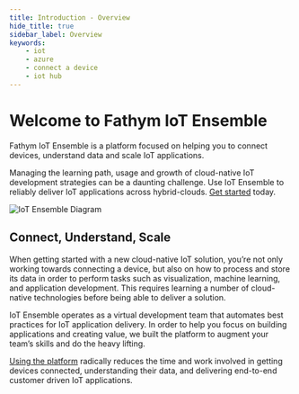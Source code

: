 ```yaml
---
title: Introduction - Overview
hide_title: true
sidebar_label: Overview
keywords:
    - iot
    - azure
    - connect a device
    - iot hub
---
```


# Welcome to Fathym IoT Ensemble

Fathym IoT Ensemble is a platform focused on helping you to connect devices, understand data and scale IoT applications.

Managing the learning path, usage and growth of cloud-native IoT development strategies can be a daunting challenge. Use IoT Ensemble to reliably deliver IoT applications across hybrid-clouds. [Get started](https://www.iot-ensemble.com/dashboard) today.

![IoT Ensemble Diagram](/img/iot-ensemble-diagram.png)

## Connect, Understand, Scale

When getting started with a new cloud-native IoT solution, you’re not only working towards connecting a device, but also on how to process and store its data in order to perform tasks such as visualization, machine learning, and application development. This requires learning a number of cloud-native technologies before being able to deliver a solution.

IoT Ensemble operates as a virtual development team that automates best practices for IoT application delivery.  In order to help you focus on building applications and creating value, we built the platform to augment your team’s skills and do the heavy lifting.

[Using the platform](https://www.iot-ensemble.com/dashboard) radically reduces the time and work involved in getting devices connected, understanding their data, and delivering end-to-end customer driven IoT applications.
